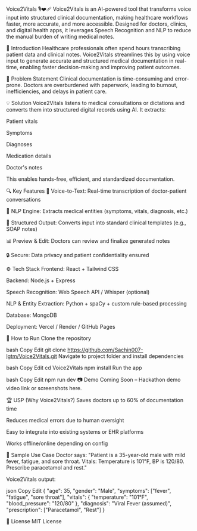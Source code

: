 Voice2Vitals 🎙️❤️‍🩹
Voice2Vitals is an AI-powered tool that transforms voice input into structured clinical documentation, making healthcare workflows faster, more accurate, and more accessible. Designed for doctors, clinics, and digital health apps, it leverages Speech Recognition and NLP to reduce the manual burden of writing medical notes.

🚀 Introduction
Healthcare professionals often spend hours transcribing patient data and clinical notes. Voice2Vitals streamlines this by using voice input to generate accurate and structured medical documentation in real-time, enabling faster decision-making and improving patient outcomes.

🧠 Problem Statement
Clinical documentation is time-consuming and error-prone. Doctors are overburdened with paperwork, leading to burnout, inefficiencies, and delays in patient care.

💡 Solution
Voice2Vitals listens to medical consultations or dictations and converts them into structured digital records using AI. It extracts:

Patient vitals

Symptoms

Diagnoses

Medication details

Doctor's notes

This enables hands-free, efficient, and standardized documentation.

🔍 Key Features
🎤 Voice-to-Text: Real-time transcription of doctor-patient conversations

🧾 NLP Engine: Extracts medical entities (symptoms, vitals, diagnosis, etc.)

🏥 Structured Output: Converts input into standard clinical templates (e.g., SOAP notes)

📊 Preview & Edit: Doctors can review and finalize generated notes

🔒 Secure: Data privacy and patient confidentiality ensured

⚙️ Tech Stack
Frontend: React + Tailwind CSS

Backend: Node.js + Express

Speech Recognition: Web Speech API / Whisper (optional)

NLP & Entity Extraction: Python + spaCy + custom rule-based processing

Database: MongoDB

Deployment: Vercel / Render / GitHub Pages

📌 How to Run
Clone the repository

bash
Copy
Edit
git clone https://github.com/Sachin007-lgtm/Voice2Vitals.git
Navigate to project folder and install dependencies

bash
Copy
Edit
cd Voice2Vitals
npm install
Run the app

bash
Copy
Edit
npm run dev
📷 Demo
Coming Soon – Hackathon demo video link or screenshots here.

🏆 USP (Why Voice2Vitals?)
Saves doctors up to 60% of documentation time

Reduces medical errors due to human oversight

Easy to integrate into existing systems or EHR platforms

Works offline/online depending on config

🧪 Sample Use Case
Doctor says:
"Patient is a 35-year-old male with mild fever, fatigue, and sore throat. Vitals: Temperature is 101°F, BP is 120/80. Prescribe paracetamol and rest."

Voice2Vitals output:

json
Copy
Edit
{
  "age": 35,
  "gender": "Male",
  "symptoms": ["fever", "fatigue", "sore throat"],
  "vitals": {
    "temperature": "101°F",
    "blood_pressure": "120/80"
  },
  "diagnosis": "Viral Fever (assumed)",
  "prescription": ["Paracetamol", "Rest"]
}


📄 License
MIT License